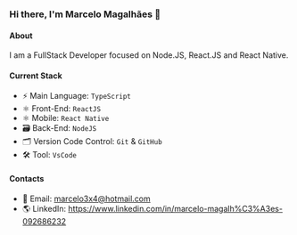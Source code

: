 ### Hi there, I'm Marcelo Magalhães 👋

#### About
I am a FullStack Developer focused on Node.JS, React.JS and React Native.

#### Current Stack
- ⚡️ Main Language: `TypeScript`
- ⚛ Front-End: `ReactJS`
- ⚛ Mobile: `React Native`
- 🗃 Back-End: `NodeJS`
- 🗂 Version Code Control: `Git` & `GitHub`
- 🛠 Tool: `VsCode` 

#### Contacts 
- 📧 Email: marcelo3x4@hotmail.com
- 🌎 LinkedIn: https://www.linkedin.com/in/marcelo-magalh%C3%A3es-092686232



<!---
MarceloAlmd/MarceloAlmd is a ✨ special ✨ repository because its `README.md` (this file) appears on your GitHub profile.
You can click the Preview link to take a look at your changes.
--->

